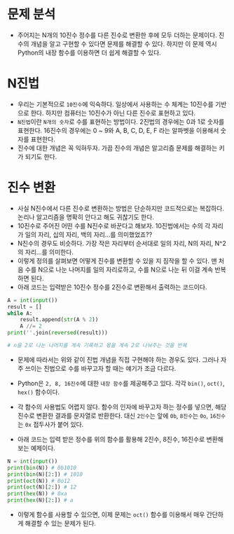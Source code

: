 # 문제 분석
- 주어지는 N개의 10진수 정수를 다른 진수로 변환한 후에 모두 더하는 문제이다. 진수의 개념을 알고 구현할 수 있다면 문제를 해결할 수 있다. 하지만 이 문제 역시 Python의 내장 함수를 이용하면 더 쉽게 해결할 수 있다.

# N진법
- 우리는 기본적으로 `10진수`에 익숙하다. 일상에서 사용하는 수 체계는 10진수를 기반으로 한다. 하지만 컴퓨터는 10진수가 아닌 다른 진수로 표현하고 있다.
- `N진법`이란 `N개의 숫자`로 수를 표현하는 방법이다. 2진법의 경우에는 0과 1로 숫자를 표현한다. 16진수의 경우에는 0 ~ 9와 A, B, C, D, E, F 라는 알파벳을 이용해서 숫자를 표현한다.
- 진수에 대한 개념은 꼭 익혀두자. 가끔 진수의 개념은 알고리즘 문제를 해결하는 키가 되기도 한다.

# 진수 변환
- 사실 N진수에서 다른 진수로 변환하는 방법은 단순하지만 코드적으로는 복잡하다. 논리나 알고리즘을 명확히 안다고 해도 귀찮기도 한다.
- 10진수로 주어진 어떤 수를 N진수로 바꾼다고 해보자. 10진법에서는 수의 각 자리가 일의 자리, 십의 자리, 백의 자리...를 의미했었죠??
- N진수의 경우도 비슷하다. 가장 작은 자리부터 순서대로 일의 자리, N의 자리, N^2의 자리...를 의미한다.
- 이렇게 정의를 살펴보면 어떻게 진수를 변환할 수 있을 지 짐작을 할 수 있다. 맨 처음 수를 N으로 나눈 나머지를 일의 자리로하고, 수를 N으로 나눈 뒤 이걸 계속 반복하면 된다.
- 아래 코드는 입력받은 10진수 정수를 2진수로 변환해서 출력하는 코드이다.

```python
A = int(input())
result = []
while A:
    result.append(str(A % 2))
    A //= 2
print(''.join(reversed(result)))

# n을 2로 나눈 나머지를 계속 기록하고 몫을 계속 2로 나눠주는 것을 반복
```

- 문제에 따라서는 위와 같이 진법 개념을 직접 구현해야 하는 경우도 있다. 그러나 자주 쓰이는 진법으로 수를 바꾸고자 할 때는 얘기가 조금 다르다.
- Python은 `2, 8, 16진수`에 대한 `내장 함수`를 제공해주고 있다. 각각 `bin()`, `oct()`, `hex()` 함수이다.

- 각 함수의 사용법도 어렵지 않다. 함수의 인자에 바꾸고자 하는 정수를 넣으면, 해당 진수로 변환한 결과를 문자열로 반환한다. 대신 `2인수`는 앞에 `0b`, `8진수`는 `0o`, `16진수`는 `0x` 접두사가 붙어 있다.
- 아래 코드는 입력 받은 정수를 위의 함수를 활용해 2진수, 8진수, 16진수로 변환해보는 예제이다.

```python
N = int(input())
print(bin(N)) # 0b1010
print(bin(N)[2:]) # 1010
print(oct(N)) # 0o12
print(oct(N)[2:]) # 12
print(hex(N)) # 0xa
print(hex(N)[2:]) # a
```

- 이렇게 함수를 사용할 수 있으면, 이제 문제는 `oct()` 함수를 이용해서 매우 간단하게 해결할 수 있는 문제가 된다.

```python

```